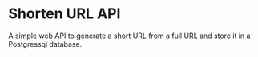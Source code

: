 # Shorten URL API

A simple web API to generate a short URL from a full URL and store it in a Postgressql database. 

